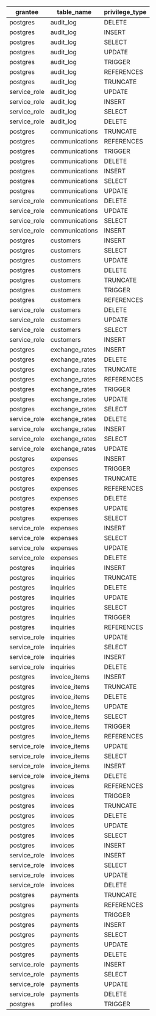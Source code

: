 | grantee      | table_name     | privilege_type |
| ------------ | -------------- | -------------- |
| postgres     | audit_log      | DELETE         |
| postgres     | audit_log      | INSERT         |
| postgres     | audit_log      | SELECT         |
| postgres     | audit_log      | UPDATE         |
| postgres     | audit_log      | TRIGGER        |
| postgres     | audit_log      | REFERENCES     |
| postgres     | audit_log      | TRUNCATE       |
| service_role | audit_log      | UPDATE         |
| service_role | audit_log      | INSERT         |
| service_role | audit_log      | SELECT         |
| service_role | audit_log      | DELETE         |
| postgres     | communications | TRUNCATE       |
| postgres     | communications | REFERENCES     |
| postgres     | communications | TRIGGER        |
| postgres     | communications | DELETE         |
| postgres     | communications | INSERT         |
| postgres     | communications | SELECT         |
| postgres     | communications | UPDATE         |
| service_role | communications | DELETE         |
| service_role | communications | UPDATE         |
| service_role | communications | SELECT         |
| service_role | communications | INSERT         |
| postgres     | customers      | INSERT         |
| postgres     | customers      | SELECT         |
| postgres     | customers      | UPDATE         |
| postgres     | customers      | DELETE         |
| postgres     | customers      | TRUNCATE       |
| postgres     | customers      | TRIGGER        |
| postgres     | customers      | REFERENCES     |
| service_role | customers      | DELETE         |
| service_role | customers      | UPDATE         |
| service_role | customers      | SELECT         |
| service_role | customers      | INSERT         |
| postgres     | exchange_rates | INSERT         |
| postgres     | exchange_rates | DELETE         |
| postgres     | exchange_rates | TRUNCATE       |
| postgres     | exchange_rates | REFERENCES     |
| postgres     | exchange_rates | TRIGGER        |
| postgres     | exchange_rates | UPDATE         |
| postgres     | exchange_rates | SELECT         |
| service_role | exchange_rates | DELETE         |
| service_role | exchange_rates | INSERT         |
| service_role | exchange_rates | SELECT         |
| service_role | exchange_rates | UPDATE         |
| postgres     | expenses       | INSERT         |
| postgres     | expenses       | TRIGGER        |
| postgres     | expenses       | TRUNCATE       |
| postgres     | expenses       | REFERENCES     |
| postgres     | expenses       | DELETE         |
| postgres     | expenses       | UPDATE         |
| postgres     | expenses       | SELECT         |
| service_role | expenses       | INSERT         |
| service_role | expenses       | SELECT         |
| service_role | expenses       | UPDATE         |
| service_role | expenses       | DELETE         |
| postgres     | inquiries      | INSERT         |
| postgres     | inquiries      | TRUNCATE       |
| postgres     | inquiries      | DELETE         |
| postgres     | inquiries      | UPDATE         |
| postgres     | inquiries      | SELECT         |
| postgres     | inquiries      | TRIGGER        |
| postgres     | inquiries      | REFERENCES     |
| service_role | inquiries      | UPDATE         |
| service_role | inquiries      | SELECT         |
| service_role | inquiries      | INSERT         |
| service_role | inquiries      | DELETE         |
| postgres     | invoice_items  | INSERT         |
| postgres     | invoice_items  | TRUNCATE       |
| postgres     | invoice_items  | DELETE         |
| postgres     | invoice_items  | UPDATE         |
| postgres     | invoice_items  | SELECT         |
| postgres     | invoice_items  | TRIGGER        |
| postgres     | invoice_items  | REFERENCES     |
| service_role | invoice_items  | UPDATE         |
| service_role | invoice_items  | SELECT         |
| service_role | invoice_items  | INSERT         |
| service_role | invoice_items  | DELETE         |
| postgres     | invoices       | REFERENCES     |
| postgres     | invoices       | TRIGGER        |
| postgres     | invoices       | TRUNCATE       |
| postgres     | invoices       | DELETE         |
| postgres     | invoices       | UPDATE         |
| postgres     | invoices       | SELECT         |
| postgres     | invoices       | INSERT         |
| service_role | invoices       | INSERT         |
| service_role | invoices       | SELECT         |
| service_role | invoices       | UPDATE         |
| service_role | invoices       | DELETE         |
| postgres     | payments       | TRUNCATE       |
| postgres     | payments       | REFERENCES     |
| postgres     | payments       | TRIGGER        |
| postgres     | payments       | INSERT         |
| postgres     | payments       | SELECT         |
| postgres     | payments       | UPDATE         |
| postgres     | payments       | DELETE         |
| service_role | payments       | INSERT         |
| service_role | payments       | SELECT         |
| service_role | payments       | UPDATE         |
| service_role | payments       | DELETE         |
| postgres     | profiles       | TRIGGER        |